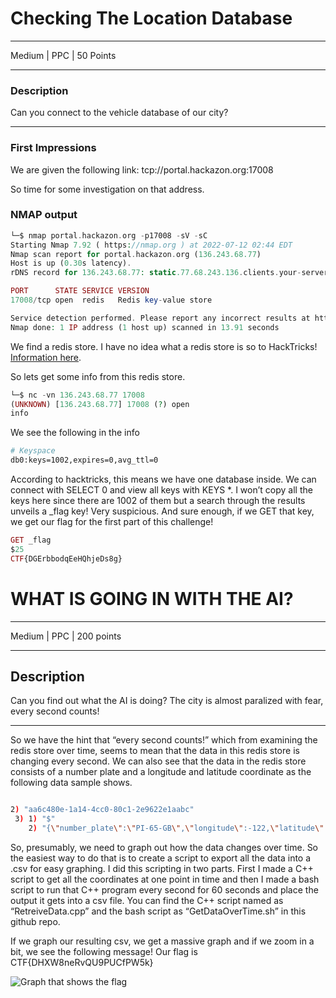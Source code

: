 # Checking The Location Database

---

Medium | PPC | 50 Points 

---

### Description

Can you connect to the vehicle database of our city?

---

### First Impressions

We are given the following link: tcp://portal.hackazon.org:17008

So time for some investigation on that address. 

### NMAP output

```php
└─$ nmap portal.hackazon.org -p17008 -sV -sC
Starting Nmap 7.92 ( https://nmap.org ) at 2022-07-12 02:44 EDT
Nmap scan report for portal.hackazon.org (136.243.68.77)
Host is up (0.30s latency).
rDNS record for 136.243.68.77: static.77.68.243.136.clients.your-server.de

PORT      STATE SERVICE VERSION
17008/tcp open  redis   Redis key-value store

Service detection performed. Please report any incorrect results at https://nmap.org/submit/ .
Nmap done: 1 IP address (1 host up) scanned in 13.91 seconds
```

We find a redis store. I have no idea what a redis store is so to HackTricks! [Information here](https://book.hacktricks.xyz/network-services-pentesting/6379-pentesting-redis).

So lets get some info from this redis store. 

```php
└─$ nc -vn 136.243.68.77 17008      
(UNKNOWN) [136.243.68.77] 17008 (?) open
info

```

We see the following in the info

```bash
# Keyspace
db0:keys=1002,expires=0,avg_ttl=0
```

According to hacktricks, this means we have one database inside. We can connect with SELECT 0 and view all keys with KEYS *. I won’t copy all the keys here since there are 1002 of them but a search through the results unveils a _flag key! Very suspicious. And sure enough, if we GET that key, we get our flag for the first part of this challenge!

```php
GET _flag
$25
CTF{DGErbbodqEeHQhjeDs8g}
```

# WHAT IS GOING IN WITH THE AI?

---

Medium | PPC | 200 points 

---

## Description

Can you find out what the AI is doing? The city is almost paralized with fear, every second counts!

---

So we have the hint that “every second counts!” which from examining the redis store over time, seems to mean that the data in this redis store is changing every second. We can also see that the data in the redis store consists of a number plate and a longitude and latitude coordinate as the following data sample shows.

```bash

2) "aa6c480e-1a14-4cc0-80c1-2e9622e1aabc"                                                            
 3) 1) "$"                                                                                             
    2) "{\"number_plate\":\"PI-65-GB\",\"longitude\":-122,\"latitude\":-75}"                           

```

So, presumably, we need to graph out how the data changes over time. So the easiest way to do that is to create a script to export all the data into a .csv for easy graphing. I did this scripting in two parts. First I made a C++ script to get all the coordinates at one point in time and then I made a bash script to run that C++ program every second for 60 seconds and place the output it gets into a csv file.
You can find the C++ script named as “RetreiveData.cpp” and the bash script as “GetDataOverTime.sh” in this github repo. 

If we graph our resulting csv, we get a massive graph and if we zoom in a bit, we see the following message! Our flag is CTF{DHXW8neRvQU9PUCfPW5k}

![Graph that shows the flag](Untitled.png)
